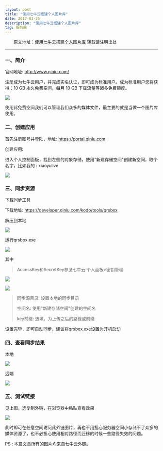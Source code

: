 ```yaml
---
layout: post
title: "使用七牛云搭建个人图片库"
date: 2017-03-25
description: "使用七牛云搭建个人图片库"
tag: 服务器
---
```


　　原文地址：[使用七牛云搭建个人图片库](http://blog.xiaoyulive.top/2017/03/%E4%BD%BF%E7%94%A8%E4%B8%83%E7%89%9B%E4%BA%91%E6%90%AD%E5%BB%BA%E4%B8%AA%E4%BA%BA%E5%9B%BE%E7%89%87%E5%BA%93/) 转载请注明出处

------

### 一、简介

官网地址: http://www.qiniu.com/

注册成为七牛云用户，并完成实名认证，即可成为标准用户。成为标准用户您将获得：10 GB 永久免费空间，每月 10 GB 下载流量等诸多免费额度。

![](http://ondh71tpt.bkt.clouddn.com/img/posts/qiniuyun/01.png)

使用此免费空间我们可以管理我们众多的媒体文件，最主要的就是当做一个图片库使用。

### 二、创建应用

首先注册账号并登陆，地址: https://portal.qiniu.com

创建应用:

进入个人控制面板，找到左侧的对象存储，使用"新建存储空间"创建新空间，取个名字，比如我的 : xiaoyulive

![](http://ondh71tpt.bkt.clouddn.com/img/posts/qiniuyun/02.png)

### 三、同步资源

下载同步工具 

下载地址: https://developer.qiniu.com/kodo/tools/qrsbox

解压到本地

![](http://ondh71tpt.bkt.clouddn.com/img/posts/qiniuyun/03.png)

运行qrsbox.exe

![](http://ondh71tpt.bkt.clouddn.com/img/posts/qiniuyun/04.png)

其中

> AccessKey和SecretKey参见七牛云  个人面板>密钥管理

![](http://ondh71tpt.bkt.clouddn.com/img/posts/qiniuyun/05.png)

![](http://ondh71tpt.bkt.clouddn.com/img/posts/qiniuyun/06.png)

> 同步源目录: 设置本地的同步目录
>
> 空间名: 使用"新建存储空间"创建的空间名
>
> key前缀: 选填，为上传之后的路径或前缀

设置完毕，即可自动同步，建议将qrsbox.exe设置为开机启动

### 四、查看同步结果

本地

![](http://ondh71tpt.bkt.clouddn.com/img/posts/qiniuyun/08.png)

远端

![](http://ondh71tpt.bkt.clouddn.com/img/posts/qiniuyun/07.png)

### 五、测试链接

见上图，选复制外链，在浏览器中粘贴查看效果

![](http://ondh71tpt.bkt.clouddn.com/img/posts/qiniuyun/09.png)

此时即可在任意空间访问此外链图片，再也不用担心服务器空间小存储不了众多的媒体资源了，也不必担心使用相对路径而迁移的时候一些路径失效的问题。

PS : 本篇文章所有的图片均来自七牛云外链。
